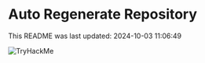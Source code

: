 # Auto Regenerate Repository

This README was last updated: 2024-10-03 11:06:49

 ![TryHackMe](https://tryhackme.com/badge/533634)